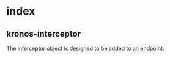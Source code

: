 # index

 kronos-interceptor
 ----------
The interceptor object is designed to be added to an endpoint. 